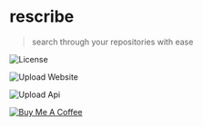 # rescribe

> search through your repositories with ease

![License](https://img.shields.io/badge/License-CC--BY--NC--SA--4.0-green)

![Upload Website](https://github.com/mdigreg2/rescribe/workflows/Upload%20Website/badge.svg)

![Upload Api](https://github.com/mdigreg2/rescribe/workflows/Upload%20Api/badge.svg)

[![Buy Me A Coffee](https://bmc-cdn.nyc3.digitaloceanspaces.com/BMC-button-images/custom_images/orange_img.png)](https://www.buymeacoffee.com/IU2gHt3Qn)
